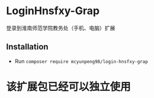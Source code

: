 # LoginHnsfxy-Grap
登录到淮南师范学院教务处（手机、电脑）扩展


## Installation 
- Run `composer require mcyunpeng98/login-hnsfxy-grap`

# 该扩展包已经可以独立使用
